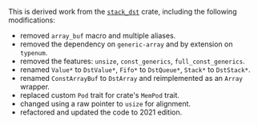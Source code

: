 This is derived work from the
[`stack_dst`](https://crates.io/crates/stack_dst/0.8.1) crate,
including the following modifications:

- removed `array_buf` macro and multiple aliases.
- removed the dependency on `generic-array` and by extension on `typenum`.
- removed the features: `unsize`, `const_generics`, `full_const_generics`.
- renamed `Value*` to `DstValue*`, `Fifo*` to `DstQueue*`, `Stack*` to `DstStack*`.
- renamed `ConstArrayBuf` to `DstArray` and reimplemented as an `Array` wrapper.
- replaced custom `Pod` trait for crate's `MemPod` trait.
- changed using a raw pointer to `usize` for alignment.
- refactored and updated the code to 2021 edition.
